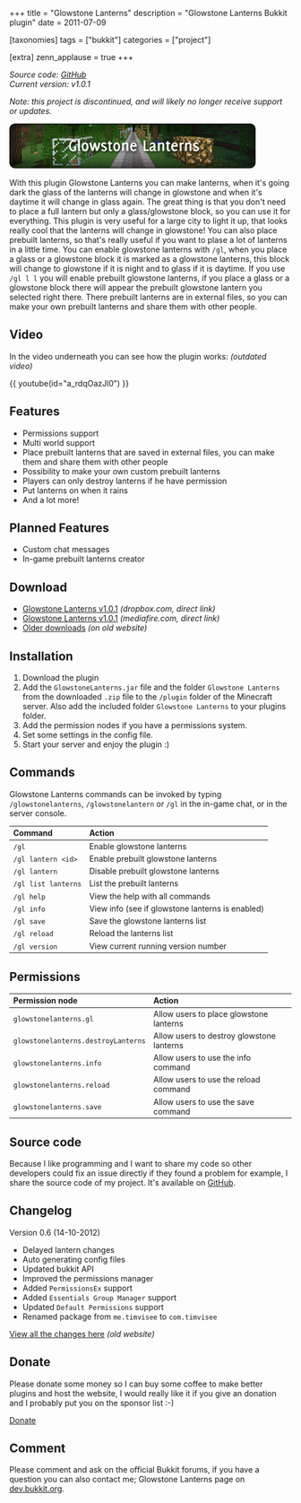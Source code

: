 +++
title = "Glowstone Lanterns"
description = "Glowstone Lanterns Bukkit plugin"
date = 2011-07-09

[taxonomies]
tags = ["bukkit"]
categories = ["project"]

[extra]
zenn_applause = true
+++

_Source code: [GitHub][github]_  
_Current version: v1.0.1_

_Note: this project is discontinued, and will likely no longer receive support
or updates._

![Glowstone Lanterns header](header.png)

With this plugin Glowstone Lanterns you can make lanterns, when it's going dark
the glass of the lanterns will change in glowstone and when it's daytime it will
change in glass again. The great thing is that you don't need to place a full
lantern but only a glass/glowstone block, so you can use it for everything. This
plugin is very useful for a large city to light it up, that looks really cool
that the lanterns will change in glowstone! You can also place prebuilt
lanterns, so that's really useful if you want to plase a lot of lanterns in a
little time. You can enable glowstone lanterns with `/gl`, when you place a
glass or a glowstone block it is marked as a glowstone lanterns, this block will
change to glowstone if it is night and to glass if it is daytime. If you use
`/gl l l` you will enable prebuilt glowstone lanterns, if you place a glass or a
glowstone block there will appear the prebuilt glowstone lantern you selected
right there. There prebuilt lanterns are in external files, so you can make your
own prebuilt lanterns and share them with other people.

## Video
In the video underneath you can see how the plugin works: _(outdated video)_

{{ youtube(id="a_rdqOazJl0") }}

## Features
- Permissions support
- Multi world support
- Place prebuilt lanterns that are saved in external files, you can make them and share them with other people
- Possibility to make your own custom prebuilt lanterns
- Players can only destroy lanterns if he have permission
- Put lanterns on when it rains
- And a lot more!

## Planned Features
- Custom chat messages
- In-game prebuilt lanterns creator

## Download
- [Glowstone Lanterns v1.0.1][download-dropbox] _(dropbox.com, direct link)_
- [Glowstone Lanterns v1.0.1][download-mediafire] _(mediafire.com, direct link)_
- [Older downloads][download-older] _(on old website)_

## Installation
1. Download the plugin
2. Add the `GlowstoneLanterns.jar` file and the folder `Glowstone Lanterns` from
   the downloaded `.zip` file to the `/plugin` folder of the Minecraft server.
   Also add the included folder `Glowstone Lanterns` to your plugins folder.
3. Add the permission nodes if you have a permissions system.
4. Set some settings in the config file.
5. Start your server and enjoy the plugin :)

## Commands
Glowstone Lanterns commands can be invoked by typing `/glowstonelanterns`,
`/glowstonelantern` or `/gl` in the in-game chat, or in the server console.

| Command             | Action                                          |
| :------------------ | :---------------------------------------------- |
| `/gl`               | Enable glowstone lanterns                       |
| `/gl lantern <id>`  | Enable prebuilt glowstone lanterns              |
| `/gl lantern`       | Disable prebuilt glowstone lanterns             |
| `/gl list lanterns` | List the prebuilt lanterns                      |
| `/gl help`          | View the help with all commands                 |
| `/gl info`          | View info (see if glowstone lanterns is enabled)|
| `/gl save`          | Save the glowstone lanterns list                 |
| `/gl reload`        | Reload the lanterns list                        |
| `/gl version`       | View current running version number             |

## Permissions
| Permission node                   | Action                                    |
| :-------------------------------- | :---------------------------------------- |
| `glowstonelanterns.gl`              | Allow users to place glowstone lanterns   |
| `glowstonelanterns.destroyLanterns` | Allow users to destroy glowstone lanterns |
| `glowstonelanterns.info`            | Allow users to use the info command       |
| `glowstonelanterns.reload`          | Allow users to use the reload command     |
| `glowstonelanterns.save`            | Allow users to use the save command       |

## Source code
Because I like programming and I want to share my code so other developers could
fix an issue directly if they found a problem for example, I share the source
code of my project. It's available on [GitHub][github].

## Changelog
Version 0.6 (14-10-2012)

- Delayed lantern changes
- Auto generating config files
- Updated bukkit API
- Improved the permissions manager
- Added `PermissionsEx` support
- Added `Essentials Group Manager` support
- Updated `Default Permissions` support
- Renamed package from `me.timvisee` to `com.timvisee`

[View all the changes here][changelog] _(old website)_

## Donate
Please donate some money so I can buy some coffee to make better plugins and
host the website, I would really like it if you give an donation and I probably
put you on the sponsor list :-)

[Donate][donate]

## Comment
Please comment and ask on the official Bukkit forums, if you have a question
you can also contact me; Glowstone Lanterns page on
[dev.bukkit.org][dev.bukkit.org].


[github]: https://github.com/timvisee/GlowstoneLanterns
[download-dropbox]: https://old.timvisee.com/download/75
[download-mediafire]: https://old.timvisee.com/download/76
[download-older]: https://old.timvisee.com/projects/bukkit/glowstone-lanterns/downloads
[changelog]: https://old.timvisee.com/projects/bukkit/glowstone-lanterns/changelog
[donate]: https://www.paypal.com/cgi-bin/webscr?cmd=_s-xclick&hosted_button_id=QH2EGBRH9T6R2
[dev.bukkit.org]: https://dev.bukkit.org/server-mods/glowstone-lanterns/
